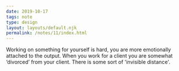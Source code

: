 ```yaml
---
date: 2019-10-17
tags: note
type: design
layout: layouts/default.njk
permalink: /notes/11/index.html
---
```


Working on something for yourself is hard, you are more emotionally attached to the output. When you work for a client you are somewhat ‘divorced’ from your client. There is some sort of 'invisible distance'.
